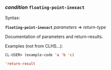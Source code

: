 ### <em>condition</em> <strong>`floating-point-inexact`</strong>

Syntax:

<strong>`floating-point-inexact`</strong> <em>parameters</em> => <em>return-type</em>

Documentation of parameters and return-results.

Examples (not from CLHS...):

```lisp
CL-USER> (example-code 'a 'b 'c)

'return-result
```
